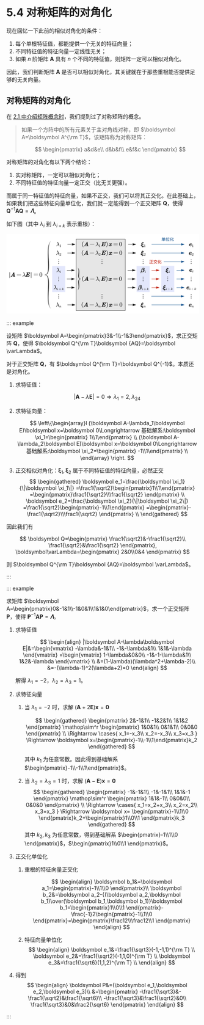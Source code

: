 # 5.4 对称矩阵的对角化

现在回忆一下此前的相似对角化的条件：

1. 每个单根特征值，都能提供一个无关的特征向量；
2. 不同特征值的特征向量一定线性无关；
3. 如果 $n$ 阶矩阵 $\boldsymbol A$ 具有 $n$ 个不同的特征值，则矩阵一定可以相似对角化。

因此，我们判断矩阵 $\boldsymbol A$ 是否可以相似对角化，其关键就在于那些重根能否提供足够的无关向量。

## 对称矩阵的对角化

在 [2.1 中介绍矩阵概念时](../2-矩阵/2.1-线性方程组和矩阵#几个特殊矩阵)，我们提到过了对称矩阵的概念。

> 如果一个方阵中的所有元素关于主对角线对称，即 $\boldsymbol A=\boldsymbol A^{\rm T}$，该矩阵称为对称矩阵：
>
> $$
> \begin{pmatrix}
>   a&d&e\\
>   d&b&f\\
>   e&f&c
> \end{pmatrix}
> $$

对称矩阵的对角化有以下两个结论：

1. 实对称矩阵，一定可以相似对角化；
2. 不同特征值的特征向量一定正交（比无关更强）。

而属于同一特征值的特征向量，如果不正交，我们可以将其正交化。在此基础上，如果我们把这些特征向量单位化，我们就一定能得到一个正交矩阵 $\boldsymbol Q$，使得 $\boldsymbol Q^{-1}\boldsymbol {AQ}=\boldsymbol \varLambda$。

如下图（其中 $\lambda_i$ 到 $\lambda_{i+k}$ 表示重根）：

![](./images/orth-normalization.svg)

::: example

设矩阵 $\boldsymbol A=\begin{pmatrix}3&-1\\-1&3\end{pmatrix}$，求正交矩阵 $\boldsymbol Q$，使得 $\boldsymbol Q^{\rm T}\boldsymbol {AQ}=\boldsymbol \varLambda$。

对于正交矩阵 $\boldsymbol Q$，有 $\boldsymbol Q^{\rm T}=\boldsymbol Q^{-1}$。本质还是对角化。

1. 求特征值：

   $$
   |\boldsymbol A-\lambda\boldsymbol E|=0\Rightarrow\lambda_1=2,\lambda_24
   $$

2. 求特征向量：

   $$
   \left\{\begin{array}l
   (\boldsymbol A-\lambda_1\boldsymbol E)\boldsymbol x=\boldsymbol 0\Longrightarrow 基础解系:\boldsymbol \xi_1=\begin{pmatrix} 1\\1\end{pmatrix} \\
   (\boldsymbol A-\lambda_2\boldsymbol E)\boldsymbol x=\boldsymbol 0\Longrightarrow 基础解系:\boldsymbol \xi_2=\begin{pmatrix} -1\\1\end{pmatrix} \\
   \end{array} \right.
   $$

3. 正交相似对角化：$\boldsymbol \xi_1,\boldsymbol \xi_2$ 属于不同特征值的特征向量，必然正交
   $$
   \begin{gathered}
   \boldsymbol e_1=\frac{\boldsymbol \xi_1}{\|\boldsymbol \xi_1\|}
   =\frac1{\sqrt2}\begin{pmatrix}1\\1\end{pmatrix}
   =\begin{pmatrix}\frac1{\sqrt2}\\\frac1{\sqrt2} \end{pmatrix} \\
   \boldsymbol e_2=\frac{\boldsymbol \xi_2}{\|\boldsymbol \xi_2\|}
   =\frac1{\sqrt2}\begin{pmatrix}-1\\1\end{pmatrix}
   =\begin{pmatrix}-\frac1{\sqrt2}\\\frac1{\sqrt2} \end{pmatrix} \\
   \end{gathered}
   $$

因此我们有

$$
\boldsymbol Q=\begin{pmatrix}
\frac1{\sqrt2}&-\frac1{\sqrt2}\\
\frac1{\sqrt2}&\frac1{\sqrt2}
\end{pmatrix},
\boldsymbol\varLambda=\begin{pmatrix}
2&0\\0&4
\end{pmatrix}
$$

则 $\boldsymbol Q^{\rm T}\boldsymbol {AQ}=\boldsymbol \varLambda$。

:::

::: example

求矩阵 $\boldsymbol A=\begin{pmatrix}0&-1&1\\-1&0&1\\1&1&0\end{pmatrix}$，求一个正交矩阵 $\boldsymbol P$，使得 $\boldsymbol P^{-1}\boldsymbol A\boldsymbol P=\boldsymbol \varLambda$。

1. 求特征值

   $$
   \begin{align}
   |\boldsymbol A-\lambda\boldsymbol E|&=\begin{vmatrix}
   -\lambda&-1&1\\
   -1&-\lambda&1\\
   1&1&-\lambda
   \end{vmatrix}
   =\begin{vmatrix}
   1-\lambda&0&0\\
   -1&-1-\lambda&1\\
   1&2&-\lambda
   \end{vmatrix} \\
   &=(1-\lambda)(\lambda^2+\lambda-2)\\
   &=-(\lambda-1)^2(\lambda+2)=0
   \end{align}
   $$

   解得 $\lambda_1=-2$，$\lambda_2=\lambda_3=1$。

2. 求特征向量

   1. 当 $\lambda_1=-2$ 时，求解 $(\boldsymbol A+2\boldsymbol E)\boldsymbol x=\boldsymbol 0$

      $$
      \begin{gathered}
      \begin{pmatrix}
      2&-1&1\\
      -1&2&1\\
      1&1&2
      \end{pmatrix}
      \mathop\sim^r
      \begin{pmatrix}
      1&0&1\\
      0&1&1\\
      0&0&0
      \end{pmatrix} \\
      \Rightarrow
      \cases{
        x_1=-x_3\\
        x_2=-x_3\\
        x_3=x_3
      }
      \Rightarrow
      \boldsymbol x=\begin{pmatrix}-1\\-1\\1\end{pmatrix}k_2
      \end{gathered}
      $$

      其中 $k_1$ 为任意常数。因此得到基础解系 $\begin{pmatrix}-1\\-1\\1\end{pmatrix}$。

   2. 当 $\lambda_2=\lambda_3=1$ 时，求解 $(\boldsymbol A-\boldsymbol E)\boldsymbol x=\boldsymbol 0$
      $$
      \begin{gathered}
      \begin{pmatrix}
      -1&-1&1\\
      -1&-1&1\\
      1&1&-1
      \end{pmatrix}
      \mathop\sim^r
      \begin{pmatrix}
      1&1&-1\\
      0&0&0\\
      0&0&0
      \end{pmatrix} \\
      \Rightarrow
      \cases{
        x_1=x_2+x_3\\
        x_2=x_2\\
        x_3=x_3
      }
      \Rightarrow
      \boldsymbol x=
      \begin{pmatrix}-1\\1\\0 \end{pmatrix}k_2+\begin{pmatrix}1\\0\\1 \end{pmatrix}k_3
      \end{gathered}
      $$
      其中 $k_2,k_3$ 为任意常数，得到基础解系 $\begin{pmatrix}-1\\1\\0 \end{pmatrix}$，$\begin{pmatrix}1\\0\\1 \end{pmatrix}$。

3. 正交化单位化

   1. 重根的特征向量正交化

      $$
      \begin{align}
      \boldsymbol b_1&=\boldsymbol a_1=\begin{pmatrix}-1\\1\\0 \end{pmatrix}\\
      \boldsymbol b_2&=\boldsymbol a_2-{(\boldsymbol a_2,\boldsymbol b_1)\over(\boldsymbol b_1,\boldsymbol b_1)}\boldsymbol b_1=\begin{pmatrix}1\\0\\1 \end{pmatrix}-\frac{-1}2\begin{pmatrix}-1\\1\\0 \end{pmatrix}=\begin{pmatrix}\frac12\\\frac12\\1 \end{pmatrix}
      \end{align}
      $$

   2. 特征向量单位化
      $$
      \begin{align}
      \boldsymbol e_1&=\frac1{\sqrt3}(-1,-1,1)^{\rm T} \\
      \boldsymbol e_2&=\frac1{\sqrt2}(-1,1,0)^{\rm T} \\
      \boldsymbol e_3&=\frac1{\sqrt6}(1,1,2)^{\rm T} \\
      \end{align}
      $$

4. 得到
   $$
   \begin{align}
   \boldsymbol P&=(\boldsymbol e_1,\boldsymbol e_2,\boldsymbol e_3)\\
   &=\begin{pmatrix}
   -\frac1{\sqrt3}&-\frac1{\sqrt2}&\frac1{\sqrt6}\\
   -\frac1{\sqrt3}&\frac1{\sqrt2}&0\\
   \frac1{\sqrt3}&0&\frac2{\sqrt6}
   \end{pmatrix}
   \end{align}
   $$

:::
